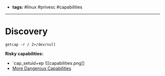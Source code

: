 - **tags:** #linux #privesc #capabilities 
- ------------------------
# Discovery
```shell
getcap -r / 2>/dev/null
```
**Risky capabilities:**
- `cap_setuid+ep
![[capabilities.png]]
- [More Dangerous Capabilities](https://gtfobins.github.io#+capabilities)
